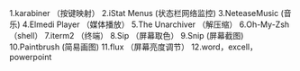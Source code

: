 1.karabiner （按键映射）
2.iStat Menus (状态栏网络监控)
3.NeteaseMusic (音乐)
4.Elmedi Player （媒体播放）
5.The Unarchiver （解压缩）
6.Oh-My-Zsh （shell）
7.iterm2 （终端）
8.Sip （屏幕取色）
9.Snip (屏幕截图)
10.Paintbrush (简易画图)
11.flux （屏幕亮度调节）
12.word，excell，powerpoint